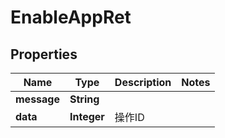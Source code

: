

# EnableAppRet


## Properties

| Name | Type | Description | Notes |
|------------ | ------------- | ------------- | -------------|
|**message** | **String** |  |  |
|**data** | **Integer** | 操作ID |  |



